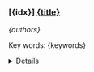### [{idx}] [{title}]({url})
*{authors}*

Key words: {keywords}

<details>
  <summary>Details</summary>

Main category: {cate}

TL;DR: {tldr}

Motivation: {motivation}

Method: {method}

Result: {result}

Conclusion: {conclusion}

Abstract: {summary}

</details>

